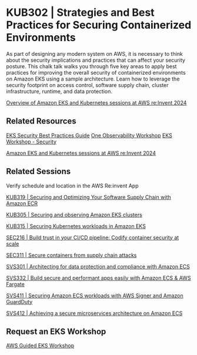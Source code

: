 # KUB302 | Strategies and Best Practices for Securing Containerized Environments

As part of designing any modern system on AWS, it is necessary to think about the security implications and practices that can affect your security posture. This chalk talk walks you through five key areas to apply best practices for improving the overall security of containerized environments on Amazon EKS using a sample architecture. Learn how to leverage the security footprint on access control, software supply chain, cluster infrastructure, runtime, and data protection.

[Overview of Amazon EKS and Kubernetes sessions at AWS re:Invent 2024](https://aws.amazon.com/blogs/containers/amazon-eks-and-kubernetes-sessions-at-aws-reinvent-2024)

## Related Resources

[EKS Security Best Practices Guide](https://docs.aws.amazon.com/eks/latest/best-practices/security.html)
[One Observability Workshop](https://catalog.workshops.aws/observability/en-US)
[EKS Workshop - Security](https://www.eksworkshop.com/docs/security/)

[Amazon EKS and Kubernetes sessions at AWS re:Invent 2024](https://aws.amazon.com/blogs/containers/amazon-eks-and-kubernetes-sessions-at-aws-reinvent-2024/)

## Related Sessions

Verify schedule and location in the AWS Re:invent App

[KUB319 | Securing and Optimizing Your Software Supply Chain with Amazon ECR](https://registration.awsevents.com/flow/awsevents/reinvent24/sessioncatalog/page/page?search=kub319)

[KUB305 | Securing and observing Amazon EKS clusters](https://registration.awsevents.com/flow/awsevents/reinvent24/sessioncatalog/page/page?search=kub305)

[KUB315 | Securing Kubernetes workloads in Amazon EKS](https://registration.awsevents.com/flow/awsevents/reinvent24/sessioncatalog/page/page?search=kub315)

[SEC216 | Build trust in your CI/CD pipeline: Codify container security at scale](https://registration.awsevents.com/flow/awsevents/reinvent24/sessioncatalog/page/page?search=sec216)

[SEC311 | Secure containers from supply chain attacks](https://registration.awsevents.com/flow/awsevents/reinvent24/sessioncatalog/page/page?search=sec311)

[SVS301 | Architecting for data protection and compliance with Amazon ECS](https://registration.awsevents.com/flow/awsevents/reinvent24/sessioncatalog/page/page?search=svs301)

[SVS332 | Build secure and performant apps easily with Amazon ECS & AWS Fargate](https://registration.awsevents.com/flow/awsevents/reinvent24/sessioncatalog/page/page?search=svs332)

[SVS411 | Securing Amazon ECS workloads with AWS Signer and Amazon GuardDuty](https://registration.awsevents.com/flow/awsevents/reinvent24/sessioncatalog/page/page?search=svs411)

[SVS412 | Achieving a secure microservices architecture on Amazon ECS](https://registration.awsevents.com/flow/awsevents/reinvent24/sessioncatalog/page/page?search=svs412)

## Request an EKS Workshop
[AWS Guided EKS Workshop](https://pages.awscloud.com/NAMER-other-PT-eks-workshop-2024-reg.html?trk=93273282-cba3-45ac-932f-841b45264eee&sc_channel=el)
